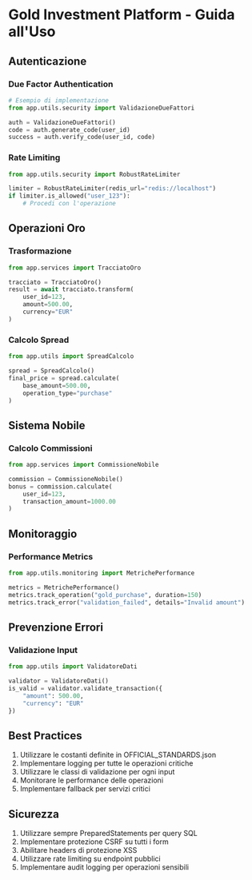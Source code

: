 
# Gold Investment Platform - Guida all'Uso

## Autenticazione
### Due Factor Authentication
```python
# Esempio di implementazione
from app.utils.security import ValidazioneDueFattori

auth = ValidazioneDueFattori()
code = auth.generate_code(user_id)
success = auth.verify_code(user_id, code)
```

### Rate Limiting
```python
from app.utils.security import RobustRateLimiter

limiter = RobustRateLimiter(redis_url="redis://localhost")
if limiter.is_allowed("user_123"):
    # Procedi con l'operazione
```

## Operazioni Oro
### Trasformazione
```python
from app.services import TracciatoOro

tracciato = TracciatoOro()
result = await tracciato.transform(
    user_id=123,
    amount=500.00,
    currency="EUR"
)
```

### Calcolo Spread
```python
from app.utils import SpreadCalcolo

spread = SpreadCalcolo()
final_price = spread.calculate(
    base_amount=500.00,
    operation_type="purchase"
)
```

## Sistema Nobile
### Calcolo Commissioni
```python
from app.services import CommissioneNobile

commission = CommissioneNobile()
bonus = commission.calculate(
    user_id=123,
    transaction_amount=1000.00
)
```

## Monitoraggio
### Performance Metrics
```python
from app.utils.monitoring import MetrichePerformance

metrics = MetrichePerformance()
metrics.track_operation("gold_purchase", duration=150)
metrics.track_error("validation_failed", details="Invalid amount")
```

## Prevenzione Errori
### Validazione Input
```python
from app.utils import ValidatoreDati

validator = ValidatoreDati()
is_valid = validator.validate_transaction({
    "amount": 500.00,
    "currency": "EUR"
})
```

## Best Practices
1. Utilizzare le costanti definite in OFFICIAL_STANDARDS.json
2. Implementare logging per tutte le operazioni critiche
3. Utilizzare le classi di validazione per ogni input
4. Monitorare le performance delle operazioni
5. Implementare fallback per servizi critici

## Sicurezza
1. Utilizzare sempre PreparedStatements per query SQL
2. Implementare protezione CSRF su tutti i form
3. Abilitare headers di protezione XSS
4. Utilizzare rate limiting su endpoint pubblici
5. Implementare audit logging per operazioni sensibili
